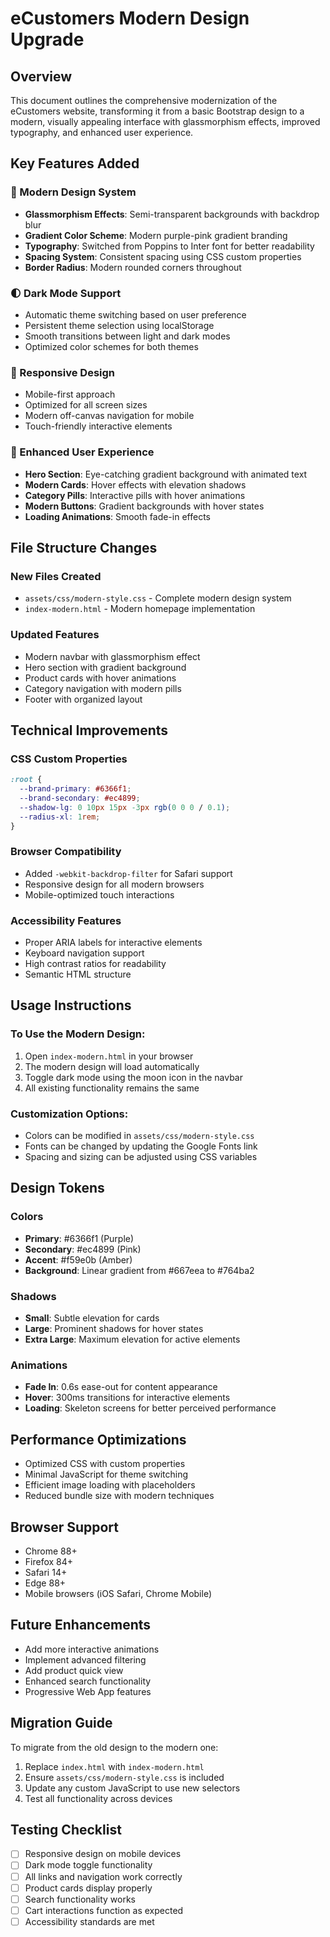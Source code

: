 # eCustomers Modern Design Upgrade

## Overview
This document outlines the comprehensive modernization of the eCustomers website, transforming it from a basic Bootstrap design to a modern, visually appealing interface with glassmorphism effects, improved typography, and enhanced user experience.

## Key Features Added

### 🎨 Modern Design System
- **Glassmorphism Effects**: Semi-transparent backgrounds with backdrop blur
- **Gradient Color Scheme**: Modern purple-pink gradient branding
- **Typography**: Switched from Poppins to Inter font for better readability
- **Spacing System**: Consistent spacing using CSS custom properties
- **Border Radius**: Modern rounded corners throughout

### 🌓 Dark Mode Support
- Automatic theme switching based on user preference
- Persistent theme selection using localStorage
- Smooth transitions between light and dark modes
- Optimized color schemes for both themes

### 📱 Responsive Design
- Mobile-first approach
- Optimized for all screen sizes
- Modern off-canvas navigation for mobile
- Touch-friendly interactive elements

### 🎯 Enhanced User Experience
- **Hero Section**: Eye-catching gradient background with animated text
- **Modern Cards**: Hover effects with elevation shadows
- **Category Pills**: Interactive pills with hover animations
- **Modern Buttons**: Gradient backgrounds with hover states
- **Loading Animations**: Smooth fade-in effects

## File Structure Changes

### New Files Created
- `assets/css/modern-style.css` - Complete modern design system
- `index-modern.html` - Modern homepage implementation

### Updated Features
- Modern navbar with glassmorphism effect
- Hero section with gradient background
- Product cards with hover animations
- Category navigation with modern pills
- Footer with organized layout

## Technical Improvements

### CSS Custom Properties
```css
:root {
  --brand-primary: #6366f1;
  --brand-secondary: #ec4899;
  --shadow-lg: 0 10px 15px -3px rgb(0 0 0 / 0.1);
  --radius-xl: 1rem;
}
```

### Browser Compatibility
- Added `-webkit-backdrop-filter` for Safari support
- Responsive design for all modern browsers
- Mobile-optimized touch interactions

### Accessibility Features
- Proper ARIA labels for interactive elements
- Keyboard navigation support
- High contrast ratios for readability
- Semantic HTML structure

## Usage Instructions

### To Use the Modern Design:
1. Open `index-modern.html` in your browser
2. The modern design will load automatically
3. Toggle dark mode using the moon icon in the navbar
4. All existing functionality remains the same

### Customization Options:
- Colors can be modified in `assets/css/modern-style.css`
- Fonts can be changed by updating the Google Fonts link
- Spacing and sizing can be adjusted using CSS variables

## Design Tokens

### Colors
- **Primary**: #6366f1 (Purple)
- **Secondary**: #ec4899 (Pink)
- **Accent**: #f59e0b (Amber)
- **Background**: Linear gradient from #667eea to #764ba2

### Shadows
- **Small**: Subtle elevation for cards
- **Large**: Prominent shadows for hover states
- **Extra Large**: Maximum elevation for active elements

### Animations
- **Fade In**: 0.6s ease-out for content appearance
- **Hover**: 300ms transitions for interactive elements
- **Loading**: Skeleton screens for better perceived performance

## Performance Optimizations
- Optimized CSS with custom properties
- Minimal JavaScript for theme switching
- Efficient image loading with placeholders
- Reduced bundle size with modern techniques

## Browser Support
- Chrome 88+
- Firefox 84+
- Safari 14+
- Edge 88+
- Mobile browsers (iOS Safari, Chrome Mobile)

## Future Enhancements
- Add more interactive animations
- Implement advanced filtering
- Add product quick view
- Enhanced search functionality
- Progressive Web App features

## Migration Guide
To migrate from the old design to the modern one:
1. Replace `index.html` with `index-modern.html`
2. Ensure `assets/css/modern-style.css` is included
3. Update any custom JavaScript to use new selectors
4. Test all functionality across devices

## Testing Checklist
- [ ] Responsive design on mobile devices
- [ ] Dark mode toggle functionality
- [ ] All links and navigation work correctly
- [ ] Product cards display properly
- [ ] Search functionality works
- [ ] Cart interactions function as expected
- [ ] Accessibility standards are met
